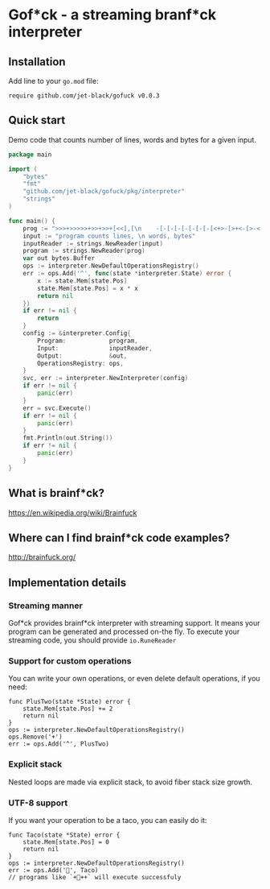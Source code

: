 Gof\*ck - a streaming branf\*ck interpreter
================================

## Installation

Add line to your `go.mod` file:

```
require github.com/jet-black/gofuck v0.0.3
```

## Quick start

Demo code that counts number of lines, words and bytes for a given input.

```go
package main

import (
	"bytes"
	"fmt"
	"github.com/jet-black/gofuck/pkg/interpreter"
	"strings"
)

func main() {
	prog := ">>>+>>>>>+>>+>>+[<<],[\n    -[-[-[-[-[-[-[-[<+>-[>+<-[>-<-[-[-[<++[<++++++>-]<\n        [>>[-<]<[>]<-]>>[<+>-[<->[-]]]]]]]]]]]]]]]]\n    <[-<<[-]+>]<<[>>>>>>+<<<<<<-]>[>]>>>>>>>+>[\n        <+[\n            >+++++++++<-[>-<-]++>[<+++++++>-[<->-]+[+>>>>>>]]\n            <[>+<-]>[>>>>>++>[-]]+<\n        ]>[-<<<<<<]>>>>\n    ],\n]+<++>>>[[+++++>>>>>>]<+>+[[<++++++++>-]<.<<<<<]>>>>>>>>]"
	input := "program counts lines, \n words, bytes"
	inputReader := strings.NewReader(input)
	program := strings.NewReader(prog)
	var out bytes.Buffer
	ops := interpreter.NewDefaultOperationsRegistry()
	err := ops.Add('^', func(state *interpreter.State) error {
		x := state.Mem[state.Pos]
		state.Mem[state.Pos] = x * x
		return nil
	})
	if err != nil {
		return
	}
	config := &interpreter.Config{
		Program:            program,
		Input:              inputReader,
		Output:             &out,
		OperationsRegistry: ops,
	}
	svc, err := interpreter.NewInterpreter(config)
	if err != nil {
		panic(err)
	}
	err = svc.Execute()
	if err != nil {
		panic(err)
	}
	fmt.Println(out.String())
	if err != nil {
		panic(err)
	}
}

```

## What is brainf\*ck?

https://en.wikipedia.org/wiki/Brainfuck

## Where can I find brainf\*ck code examples?

http://brainfuck.org/

## Implementation details

### Streaming manner
Gof\*ck provides brainf\*ck interpreter with streaming support.
It means your program can be generated and processed on-the fly.
To execute your streaming code, you should provide `io.RuneReader`

### Support for custom operations
You can write your own operations, or even delete default operations, if you need:
```
func PlusTwo(state *State) error {
	state.Mem[state.Pos] += 2
	return nil
}
ops := interpreter.NewDefaultOperationsRegistry()
ops.Remove('+')
err := ops.Add('^', PlusTwo)
```

### Explicit stack 
Nested loops are made via explicit stack, to avoid fiber stack size growth.

### UTF-8 support
If you want your operation to be a taco, you can easily do it:

```
func Taco(state *State) error {
	state.Mem[state.Pos] = 0
	return nil
}
ops := interpreter.NewDefaultOperationsRegistry()
err := ops.Add('🌮', Taco)
// programs like `+🌮++` will execute successfuly 
```



